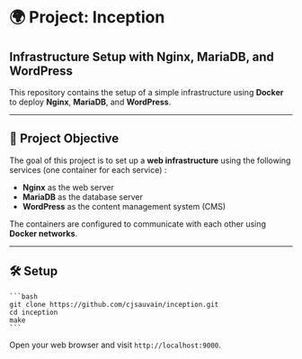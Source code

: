 # 🌍 Project: Inception  
## Infrastructure Setup with Nginx, MariaDB, and WordPress  

This repository contains the setup of a simple infrastructure using **Docker** to deploy **Nginx**, **MariaDB**, and **WordPress**.  

---

## 🎯 Project Objective
The goal of this project is to set up a **web infrastructure** using the following services (one container for each service) :
- **Nginx** as the web server
- **MariaDB** as the database server
- **WordPress** as the content management system (CMS)

The containers are configured to communicate with each other using **Docker networks**.

---

## 🛠️ Setup

    ```bash
    git clone https://github.com/cjsauvain/inception.git
    cd inception
    make  
    ```
    
   Open your web browser and visit `http://localhost:9000`.
   
